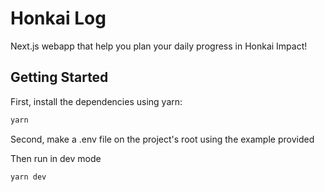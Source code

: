 # Honkai Log

Next.js webapp that help you plan your daily progress in Honkai Impact!



## Getting Started

First, install the dependencies using yarn:

```bash
yarn
```

Second, make a .env file on the project's root using the example provided

Then run in dev mode

```bash
yarn dev
```
